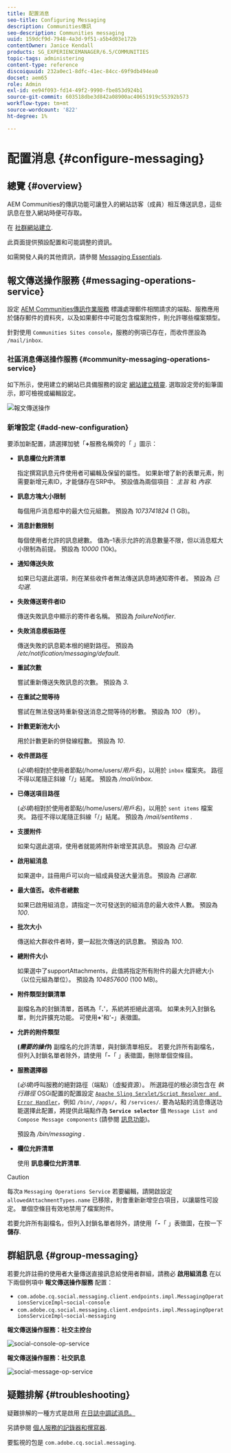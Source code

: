 ```yaml
---
title: 配置消息
seo-title: Configuring Messaging
description: Communities傳訊
seo-description: Communities messaging
uuid: 159dcf9d-7948-4a3d-9f51-a5b4d03e172b
contentOwner: Janice Kendall
products: SG_EXPERIENCEMANAGER/6.5/COMMUNITIES
topic-tags: administering
content-type: reference
discoiquuid: 232a0ec1-8dfc-41ec-84cc-69f9db494ea0
docset: aem65
role: Admin
exl-id: ee94f093-fd14-49f2-9990-fbe853d924b1
source-git-commit: 603518dbe3d842a08900ac40651919c55392b573
workflow-type: tm+mt
source-wordcount: '822'
ht-degree: 1%

---
```


# 配置消息 {#configure-messaging}

## 總覽 {#overview}

AEM Communities的傳訊功能可讓登入的網站訪客（成員）相互傳送訊息，這些訊息在登入網站時便可存取。

在 [社群網站建立](/help/communities/sites-console.md).

此頁面提供預設配置和可能調整的資訊。

如需開發人員的其他資訊，請參閱 [Messaging Essentials](/help/communities/essentials-messaging.md).

## 報文傳送操作服務 {#messaging-operations-service}

設定 [AEM Communities傳訊作業服務](https://localhost:4502/system/console/configMgr/com.adobe.cq.social.messaging.client.endpoints.impl.MessagingOperationsServiceImpl) 標識處理郵件相關請求的端點、服務應用於儲存郵件的資料夾，以及如果郵件中可能包含檔案附件，則允許哪些檔案類型。

針對使用 `Communities Sites console`，服務的例項已存在，而收件匣設為 `/mail/inbox`.

### 社區消息傳送操作服務 {#community-messaging-operations-service}

如下所示，使用建立的網站已具備服務的設定 [網站建立精靈](/help/communities/sites-console.md). 選取設定旁的鉛筆圖示，即可檢視或編輯設定。

![報文傳送操作](assets/messaging-operations.png)

### 新增設定 {#add-new-configuration}

要添加新配置，請選擇加號「**+**&#x200B;服務名稱旁的「 」圖示：

* **訊息欄位允許清單**

   指定撰寫訊息元件使用者可編輯及保留的屬性。 如果新增了新的表單元素，則需要新增元素ID，才能儲存在SRP中。 預設值為兩個項目： *主旨* 和 *內容*.

* **訊息方塊大小限制**

   每個用戶消息框中的最大位元組數。 預設為 *1073741824* (1 GB)。

* **消息計數限制**

   每個使用者允許的訊息總數。 值為–1表示允許的消息數量不限，但以消息框大小限制為前提。 預設為 *10000* (10k)。

* **通知傳送失敗**

   如果已勾選此選項，則在某些收件者無法傳送訊息時通知寄件者。 預設為 *已勾選*.

* **失敗傳送寄件者ID**

   傳送失敗訊息中顯示的寄件者名稱。 預設為 *failureNotifier*.

* **失敗消息模板路徑**

   傳送失敗的訊息範本根的絕對路徑。 預設為 */etc/notification/messaging/default*.

* **重試次數**

   嘗試重新傳送失敗訊息的次數。 預設為 *3*.

* **在重試之間等待**

   嘗試在無法發送時重新發送消息之間等待的秒數。 預設為 *100* （秒）。

* **計數更新池大小**

   用於計數更新的併發線程數。 預設為 *10*.

* **收件匣路徑**

   (*必填*)相對於使用者節點(/home/users/*用戶名*)，以用於 `inbox` 檔案夾。 路徑不得以尾隨正斜線「/」結尾。 預設為 */mail/inbox*.

* **已傳送項目路徑**

   (*必填*)相對於使用者節點(/home/users/*用戶名*)，以用於 `sent items` 檔案夾。 路徑不得以尾隨正斜線「/」結尾。 預設為 */mail/sentitems* .

* **支援附件**

   如果勾選此選項，使用者就能將附件新增至其訊息。 預設為 *已勾選*.

* **啟用組消息**

   如果選中，註冊用戶可以向一組成員發送大量消息。 預設為 *已選取*.

* **最大值否。 收件者總數**

   如果已啟用組消息，請指定一次可發送到的組消息的最大收件人數。 預設為 *100*.

* **批次大小**

   傳送給大群收件者時，要一起批次傳送的訊息數。 預設為 *100*.

* **總附件大小**

   如果選中了supportAttachments，此值將指定所有附件的最大允許總大小（以位元組為單位）。 預設為 *104857600* (100 MB)。

* **附件類型封鎖清單**

   副檔名為的封鎖清單，首碼為「**.**&#39;，系統將拒絕此選項。 如果未列入封鎖名單，則允許擴充功能。 可使用&#x200B;**+**&#39;和&#39;**-**」表徵圖。

* **允許的附件類型**

   **(*需要的操作*)** 副檔名的允許清單，與封鎖清單相反。 若要允許所有副檔名，但列入封鎖名單者除外，請使用「**-**「 」表徵圖，刪除單個空條目。

* **服務選擇器**

   (*必填*)呼叫服務的絕對路徑（端點）（虛擬資源）。 所選路徑的根必須包含在 *執行路徑* OSGi配置的配置設定 [ `Apache Sling Servlet/Script Resolver and Error Handler`](https://localhost:4502/system/console/configMgr/org.apache.sling.servlets.resolver.SlingServletResolver)，例如 `/bin/`, `/apps/`，和 `/services/`. 要為站點的消息傳送功能選擇此配置，將提供此端點作為 **`Service selector`** 值 `Message List and Compose Message components` (請參閱 [訊息功能](/help/communities/configure-messaging.md))。

   預設為 */bin/messaging* .

* **欄位允許清單**

   使用 **訊息欄位允許清單**.

>[!CAUTION]
>
>每次a `Messaging Operations Service` 若要編輯，請開啟設定 `allowedAttachmentTypes.name` 已移除，則會重新新增空白項目，以讓屬性可設定。 單個空條目有效地禁用了檔案附件。
>
>若要允許所有副檔名，但列入封鎖名單者除外，請使用「**-**「 」表徵圖，在按一下 **儲存**.

## 群組訊息 {#group-messaging}

若要允許註冊的使用者大量傳送直接訊息給使用者群組，請務必 **啟用組消息** 在以下兩個例項中 **報文傳送操作服務** 配置：

* `com.adobe.cq.social.messaging.client.endpoints.impl.MessagingOperationsServiceImpl~social-console`
* `com.adobe.cq.social.messaging.client.endpoints.impl.MessagingOperationsServiceImpl~social-messaging`

**報文傳送操作服務：社交主控台**

![social-console-op-service](assets/social-console-op-service.png)

**報文傳送操作服務：社交訊息**

![social-message-op-service](assets/social-message-op-service.png)

## 疑難排解 {#troubleshooting}

疑難排解的一種方式是啟用 [在日誌中調試消息。](/help/sites-administering/troubleshooting.md)

另請參閱 [個人服務的記錄器和撰寫器](/help/sites-deploying/configure-logging.md#loggers-and-writers-for-individual-services).

要監視的包是 `com.adobe.cq.social.messaging`.
